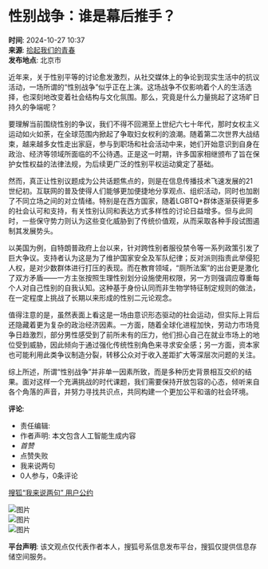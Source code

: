 # 性别战争：谁是幕后推手？

**时间**: 2024-10-27 10:37  
**来源**: [拾起我们的青春](https://www.sohu.com/a/m.sohu.com?spm=smpc.content-abroad.content.1.1730996283092H1GjvU3)  
**发布地点**: 北京市  

近年来，关于性别平等的讨论愈发激烈，从社交媒体上的争论到现实生活中的抗议活动，一场所谓的“性别战争”似乎正在上演。这场战争不仅影响着个人的生活选择，也深刻地改变着社会结构与文化氛围。那么，究竟是什么力量挑起了这场旷日持久的争端呢？

要理解当前围绕性别的争议，我们不得不回溯至上世纪六七十年代，那时女权主义运动如火如荼，在全球范围内掀起了争取妇女权利的浪潮。随着第二次世界大战结束，越来越多女性走出家庭，参与到职场和社会活动中来，她们开始意识到自身在政治、经济等领域所面临的不公待遇。正是这一时期，许多国家相继颁布了旨在保护女性权益的法律法规，为后续更广泛的性别平权运动奠定了基础。

然而，真正让性别议题成为公共话题焦点的，则是在信息传播技术飞速发展的21世纪初。互联网的普及使得人们能够更加便捷地分享观点、组织活动，同时也加剧了不同立场之间的对立情绪。特别是在西方国家，随着LGBTQ+群体逐渐获得更多的社会认可和支持，有关性别认同和表达方式多样性的讨论日益增多。但与此同时，一些保守势力则认为这些变化威胁到了传统价值观，从而采取各种手段试图遏制其发展势头。

以美国为例，自特朗普政府上台以来，针对跨性别者服役禁令等一系列政策引发了巨大争议。支持者认为这是为了维护国家安全及军队纪律；反对派则指责此举侵犯人权，是对少数群体进行打压的表现。而在教育领域，“厕所法案”的出台更是激化了双方矛盾——一方主张按照生理性别划分设施使用权限，另一方则强调应尊重每个人对自己性别的自我认知。这种基于身份认同而非生物学特征制定规则的做法，在一定程度上挑战了长期以来形成的性别二元论观念。

值得注意的是，虽然表面上看这是一场由意识形态驱动的社会运动，但实际上背后还隐藏着更为复杂的政治经济因素。一方面，随着全球化进程加快，劳动力市场竞争日趋激烈，部分男性感受到了前所未有的压力，他们担心自己在就业市场上的地位受到威胁，因此倾向于通过强化传统性别角色来寻求安全感；另一方面，资本家也可能利用此类争议制造分裂，转移公众对于收入差距扩大等深层次问题的关注。

综上所述，所谓“性别战争”并非单一因素所致，而是多种历史背景相互交织的结果。面对这样一个充满挑战的时代课题，我们需要保持开放包容的心态，倾听来自各个角落的声音，并努力寻找共识点，共同构建一个更加公平和谐的社会环境。

**评论**:  
- 责任编辑:  
- 作者声明: 本文包含人工智能生成内容  
- _首赞_  
- 点赞失败  
- 我来说两句  
- 0人参与，0条评论  

[搜狐“我来说两句” 用户公约](http://zt.pinglun.sohu.com/s2014/sljyhgy/index.shtml)  

![图片](https://sb.scorecardresearch.com/p?c1=2&c2=34403499&ns_ap_sv=2.1511.10&ns_type=hidden&ns_st_it=a&ns_st_sv=4.0.0&ns_st_ad=1&ns_st_sq=1&ns_st_id=968671&ns_st_ec=1&ns_st_cn=1&ns_st_ev=play&ns_st_ct=va&ns_st_cl=0&ns_st_pt=0&c3=vidoomynet&c4=&c6=&ns_ts=1730996283)  
![图片](https://x.bidswitch.net/sync?ssp=vidoomy)  
![图片](https://ads.stickyadstv.com/auto-user-sync)  

**平台声明**: 该文观点仅代表作者本人，搜狐号系信息发布平台，搜狐仅提供信息存储空间服务。